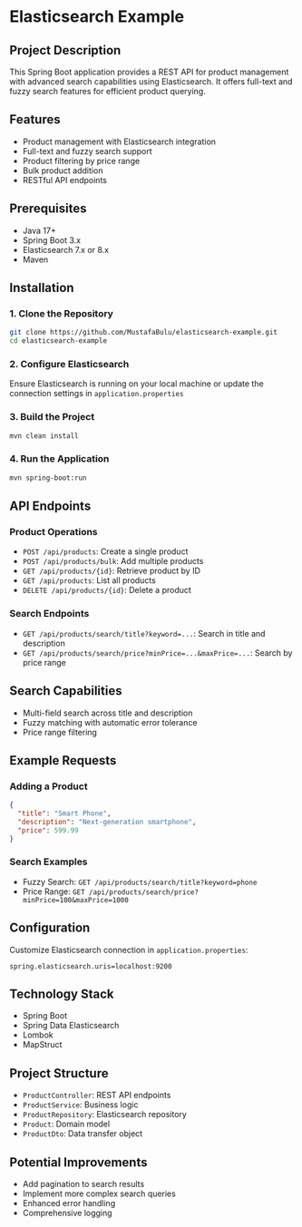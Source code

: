 # Elasticsearch Example

## Project Description
This Spring Boot application provides a REST API for product management with advanced search capabilities using Elasticsearch. It offers full-text and fuzzy search features for efficient product querying.

## Features
- Product management with Elasticsearch integration
- Full-text and fuzzy search support
- Product filtering by price range
- Bulk product addition
- RESTful API endpoints

## Prerequisites
- Java 17+
- Spring Boot 3.x
- Elasticsearch 7.x or 8.x
- Maven

## Installation

### 1. Clone the Repository
```bash
git clone https://github.com/MustafaBulu/elasticsearch-example.git
cd elasticsearch-example
```

### 2. Configure Elasticsearch
Ensure Elasticsearch is running on your local machine or update the connection settings in `application.properties`

### 3. Build the Project
```bash
mvn clean install
```

### 4. Run the Application
```bash
mvn spring-boot:run
```

## API Endpoints

### Product Operations
- `POST /api/products`: Create a single product
- `POST /api/products/bulk`: Add multiple products
- `GET /api/products/{id}`: Retrieve product by ID
- `GET /api/products`: List all products
- `DELETE /api/products/{id}`: Delete a product

### Search Endpoints
- `GET /api/products/search/title?keyword=...`: Search in title and description
- `GET /api/products/search/price?minPrice=...&maxPrice=...`: Search by price range

## Search Capabilities
- Multi-field search across title and description
- Fuzzy matching with automatic error tolerance
- Price range filtering

## Example Requests

### Adding a Product
```json
{
  "title": "Smart Phone",
  "description": "Next-generation smartphone",
  "price": 599.99
}
```

### Search Examples
- Fuzzy Search: `GET /api/products/search/title?keyword=phone`
- Price Range: `GET /api/products/search/price?minPrice=100&maxPrice=1000`

## Configuration
Customize Elasticsearch connection in `application.properties`:
```properties
spring.elasticsearch.uris=localhost:9200
```

## Technology Stack
- Spring Boot
- Spring Data Elasticsearch
- Lombok
- MapStruct

## Project Structure
- `ProductController`: REST API endpoints
- `ProductService`: Business logic
- `ProductRepository`: Elasticsearch repository
- `Product`: Domain model
- `ProductDto`: Data transfer object

## Potential Improvements
- Add pagination to search results
- Implement more complex search queries
- Enhanced error handling
- Comprehensive logging

